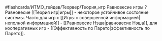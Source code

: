 #flashcards/ИТМО_гейдев/Теорвер/Теория_игр
Равновесие игры
?
Равновесие [[Теория игр|игры]] - некоторое устойчивое состояние системы.
Часто для игр с [[Игры с совершенной информацией|неполной информацией]] - [[Равновесие Нэша|равновесие Нэша]], для кооперативных игр - [[Эффективность по Парето|эффективность по Парето]].
